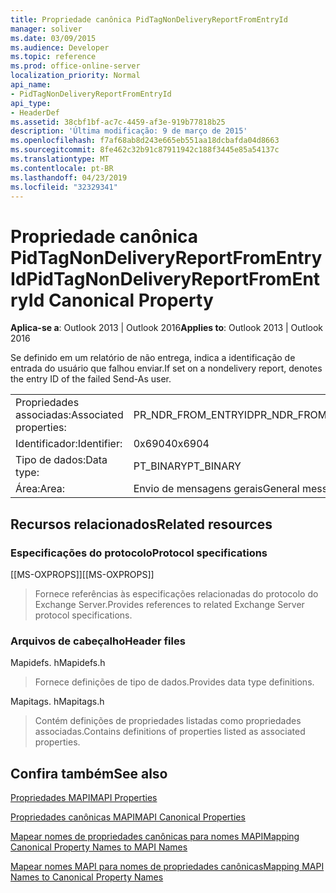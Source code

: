 ```yaml
---
title: Propriedade canônica PidTagNonDeliveryReportFromEntryId
manager: soliver
ms.date: 03/09/2015
ms.audience: Developer
ms.topic: reference
ms.prod: office-online-server
localization_priority: Normal
api_name:
- PidTagNonDeliveryReportFromEntryId
api_type:
- HeaderDef
ms.assetid: 38cbf1bf-ac7c-4459-af3e-919b77818b25
description: 'Última modificação: 9 de março de 2015'
ms.openlocfilehash: f7af68ab8d243e665eb551aa18dcbafda04d8663
ms.sourcegitcommit: 8fe462c32b91c87911942c188f3445e85a54137c
ms.translationtype: MT
ms.contentlocale: pt-BR
ms.lasthandoff: 04/23/2019
ms.locfileid: "32329341"
---
```

# <a name="pidtagnondeliveryreportfromentryid-canonical-property"></a><span data-ttu-id="cfda4-103">Propriedade canônica PidTagNonDeliveryReportFromEntryId</span><span class="sxs-lookup"><span data-stu-id="cfda4-103">PidTagNonDeliveryReportFromEntryId Canonical Property</span></span>

  
  
<span data-ttu-id="cfda4-104">**Aplica-se a**: Outlook 2013 | Outlook 2016</span><span class="sxs-lookup"><span data-stu-id="cfda4-104">**Applies to**: Outlook 2013 | Outlook 2016</span></span> 
  
<span data-ttu-id="cfda4-105">Se definido em um relatório de não entrega, indica a identificação de entrada do usuário que falhou enviar.</span><span class="sxs-lookup"><span data-stu-id="cfda4-105">If set on a nondelivery report, denotes the entry ID of the failed Send-As user.</span></span>
  
|||
|:-----|:-----|
|<span data-ttu-id="cfda4-106">Propriedades associadas:</span><span class="sxs-lookup"><span data-stu-id="cfda4-106">Associated properties:</span></span>  <br/> |<span data-ttu-id="cfda4-107">PR_NDR_FROM_ENTRYID</span><span class="sxs-lookup"><span data-stu-id="cfda4-107">PR_NDR_FROM_ENTRYID</span></span>  <br/> |
|<span data-ttu-id="cfda4-108">Identificador:</span><span class="sxs-lookup"><span data-stu-id="cfda4-108">Identifier:</span></span>  <br/> |<span data-ttu-id="cfda4-109">0x6904</span><span class="sxs-lookup"><span data-stu-id="cfda4-109">0x6904</span></span>  <br/> |
|<span data-ttu-id="cfda4-110">Tipo de dados:</span><span class="sxs-lookup"><span data-stu-id="cfda4-110">Data type:</span></span>  <br/> |<span data-ttu-id="cfda4-111">PT_BINARY</span><span class="sxs-lookup"><span data-stu-id="cfda4-111">PT_BINARY</span></span>  <br/> |
|<span data-ttu-id="cfda4-112">Área:</span><span class="sxs-lookup"><span data-stu-id="cfda4-112">Area:</span></span>  <br/> |<span data-ttu-id="cfda4-113">Envio de mensagens gerais</span><span class="sxs-lookup"><span data-stu-id="cfda4-113">General messaging</span></span>  <br/> |
   
## <a name="related-resources"></a><span data-ttu-id="cfda4-114">Recursos relacionados</span><span class="sxs-lookup"><span data-stu-id="cfda4-114">Related resources</span></span>

### <a name="protocol-specifications"></a><span data-ttu-id="cfda4-115">Especificações do protocolo</span><span class="sxs-lookup"><span data-stu-id="cfda4-115">Protocol specifications</span></span>

<span data-ttu-id="cfda4-116">[[MS-OXPROPS]]</span><span class="sxs-lookup"><span data-stu-id="cfda4-116">[[MS-OXPROPS]]</span></span> 
  
> <span data-ttu-id="cfda4-117">Fornece referências às especificações relacionadas do protocolo do Exchange Server.</span><span class="sxs-lookup"><span data-stu-id="cfda4-117">Provides references to related Exchange Server protocol specifications.</span></span>
    
### <a name="header-files"></a><span data-ttu-id="cfda4-118">Arquivos de cabeçalho</span><span class="sxs-lookup"><span data-stu-id="cfda4-118">Header files</span></span>

<span data-ttu-id="cfda4-119">Mapidefs. h</span><span class="sxs-lookup"><span data-stu-id="cfda4-119">Mapidefs.h</span></span>
  
> <span data-ttu-id="cfda4-120">Fornece definições de tipo de dados.</span><span class="sxs-lookup"><span data-stu-id="cfda4-120">Provides data type definitions.</span></span>
    
<span data-ttu-id="cfda4-121">Mapitags. h</span><span class="sxs-lookup"><span data-stu-id="cfda4-121">Mapitags.h</span></span>
  
> <span data-ttu-id="cfda4-122">Contém definições de propriedades listadas como propriedades associadas.</span><span class="sxs-lookup"><span data-stu-id="cfda4-122">Contains definitions of properties listed as associated properties.</span></span>
    
## <a name="see-also"></a><span data-ttu-id="cfda4-123">Confira também</span><span class="sxs-lookup"><span data-stu-id="cfda4-123">See also</span></span>



[<span data-ttu-id="cfda4-124">Propriedades MAPI</span><span class="sxs-lookup"><span data-stu-id="cfda4-124">MAPI Properties</span></span>](mapi-properties.md)
  
[<span data-ttu-id="cfda4-125">Propriedades canônicas MAPI</span><span class="sxs-lookup"><span data-stu-id="cfda4-125">MAPI Canonical Properties</span></span>](mapi-canonical-properties.md)
  
[<span data-ttu-id="cfda4-126">Mapear nomes de propriedades canônicas para nomes MAPI</span><span class="sxs-lookup"><span data-stu-id="cfda4-126">Mapping Canonical Property Names to MAPI Names</span></span>](mapping-canonical-property-names-to-mapi-names.md)
  
[<span data-ttu-id="cfda4-127">Mapear nomes MAPI para nomes de propriedades canônicas</span><span class="sxs-lookup"><span data-stu-id="cfda4-127">Mapping MAPI Names to Canonical Property Names</span></span>](mapping-mapi-names-to-canonical-property-names.md)

